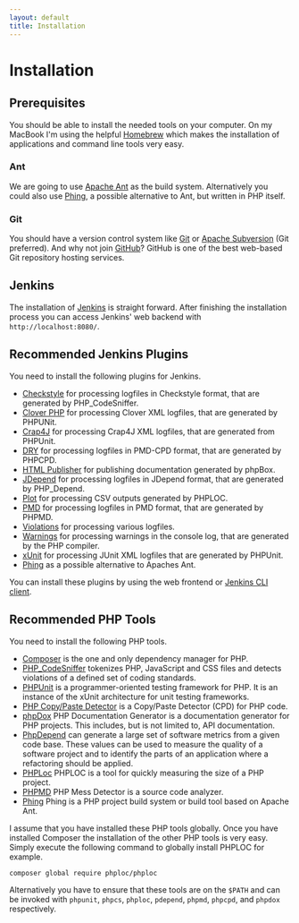 ```yaml
---
layout: default
title: Installation
---
```


# Installation

## Prerequisites

You should be able to install the needed tools on your computer. On my MacBook I'm using the helpful [Homebrew][homebrew] which makes the installation of applications and command line tools very easy.

### Ant

We are going to use [Apache Ant][ant] as the build system. Alternatively you could also use [Phing][phing], a possible alternative to Ant, but written in PHP itself.

### Git

You should have a version control system like [Git][git] or [Apache Subversion][subversion] (Git preferred). And why not join [GitHub][github]? GitHub is one of the best web-based Git repository hosting services.

## Jenkins

The installation of [Jenkins][jenkins] is straight forward. After finishing the installation process you can access Jenkins' web backend with `http://localhost:8080/`.

## Recommended Jenkins Plugins

You need to install the following plugins for Jenkins.

- [Checkstyle][jkCheckstyle] for processing logfiles in Checkstyle format, that are generated by PHP_CodeSniffer.
- [Clover PHP][jkCloverPHP] for processing Clover XML logfiles, that are generated by PHPUNit.
- [Crap4J][jkCrap4J] for processing Crap4J XML logfiles, that are generated from PHPUnit.
- [DRY][jkDRY] for processing logfiles in PMD-CPD format, that are generated by PHPCPD.
- [HTML Publisher][jkHTMLPublisher] for publishing documentation generated by phpBox.
- [JDepend][jkJDepend] for processing logfiles in JDepend format, that are generated by PHP_Depend.
- [Plot][jkPlot] for processing CSV outputs generated by PHPLOC.
- [PMD][jkPMD] for processing logfiles in PMD format, that are generated by PHPMD.
- [Violations][jkViolations] for processing various logfiles.
- [Warnings][jkWarnings] for processing warnings in the console log, that are generated by the PHP compiler.
- [xUnit][jkXUnit] for processing JUnit XML logfiles that are generated by PHPUnit.
- [Phing][jkPhing] as a possible alternative to Apaches Ant.

You can install these plugins by using the web frontend or [Jenkins CLI client][jkCLI].

## Recommended PHP Tools

You need to install the following PHP tools.

- [Composer][composer] is the one and only dependency manager for PHP.
- [PHP_CodeSniffer][PhpCodeSniffer] tokenizes PHP, JavaScript and CSS files and detects violations of a defined set of coding standards.
- [PHPUnit][PhpUnit] is a programmer-oriented testing framework for PHP. It is an instance of the xUnit architecture for unit testing frameworks.
- [PHP Copy/Paste Detector][PhpCD] is a Copy/Paste Detector (CPD) for PHP code.
- [phpDox][PhpDox] PHP Documentation Generator is a documentation generator for PHP projects. This includes, but is not limited to, API documentation.
- [PhpDepend][PhpDepend] can generate a large set of software metrics from a given code base. These values can be used to measure the quality of a software project and to identify the parts of an application where a refactoring should be applied.
- [PHPLoc][PhpLoc] PHPLOC is a tool for quickly measuring the size of a PHP project.
- [PHPMD][PhpMd] PHP Mess Detector is a source code analyzer.
- [Phing][phing] Phing is a PHP project build system or build tool based on ​Apache Ant.

I assume that you have installed these PHP tools globally. Once you have installed Composer the installation of the other PHP tools is very easy. Simply execute the following command to globally install PHPLOC for example.

~~~bash
composer global require phploc/phploc
~~~

Alternatively you have to ensure that these tools are on the `$PATH` and can be invoked with `phpunit`, `phpcs`, `phploc`, `pdepend`, `phpmd`, `phpcpd`, and `phpdox` respectively.


[git]: https://git-scm.com
[github]: https://github.com
[ant]: http://ant.apache.org
[jenkins]: https://jenkins.io
[jkCheckstyle]: https://wiki.jenkins-ci.org/display/JENKINS/Checkstyle+Plugin
[jkCloverPHP]: https://wiki.jenkins-ci.org/display/JENKINS/Clover+PHP+Plugin
[jkCrap4J]: https://wiki.jenkins-ci.org/display/JENKINS/Crap4J+Plugin
[jkDRY]: http://wiki.jenkins-ci.org/display/JENKINS/DRY+Plugin
[jkHTMLPublisher]: https://wiki.jenkins-ci.org/display/JENKINS/HTML+Publisher+Plugin
[jkJDepend]: https://wiki.jenkins-ci.org/display/JENKINS/JDepend+Plugin  
[jkPlot]: https://wiki.jenkins-ci.org/display/JENKINS/Plot+Plugin
[jkPMD]: https://wiki.jenkins-ci.org/display/JENKINS/PMD+Plugin
[jkViolations]: https://wiki.jenkins-ci.org/display/JENKINS/Violations 
[jkWarnings]: https://wiki.jenkins-ci.org/display/JENKINS/Warnings+Plugin
[jkXUnit]: https://wiki.jenkins-ci.org/display/JENKINS/xUnit+Plugin
[jkPhing]: https://wiki.jenkins-ci.org/display/JENKINS/Phing+Plugin
[composer]: https://getcomposer.org
[PhpCodeSniffer]: https://github.com/squizlabs/PHP_CodeSniffer
[PhpUnit]: https://phpunit.de
[PhpCD]: https://github.com/sebastianbergmann/phpcpd
[PhpDox]: http://phpdox.de
[PhpDepend]: https://pdepend.org
[PhpLoc]: https://github.com/sebastianbergmann/phploc
[PhpMd]: https://phpmd.org
[phing]: https://www.phing.info
[homebrew]: http://brew.sh
[subversion]: https://subversion.apache.org
[jkCLI]: https://wiki.jenkins-ci.org/display/JENKINS/Jenkins+CLI
